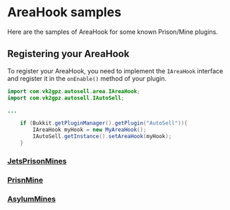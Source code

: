 # AreaHook samples

Here are the samples of AreaHook for some known Prison/Mine plugins.

## Registering your AreaHook
To register your AreaHook, you need to implement the `IAreaHook` interface and register it in the `onEnable()` method of your plugin.

```java
import com.vk2gpz.autosell.area.IAreaHook;
import com.vk2gpz.autosell.IAutoSell;

...

    if (Bukkit.getPluginManager().getPlugin("AutoSell")){
	    IAreaHook myHook = new MyAreaHook();
		IAutoSell.getInstance().setAreaHook(myHook);
    }
```

### [JetsPrisonMines](JetsPrisonMinesHook.java)

### [PrisnMine](PrisonMineHook.java)

### [AsylumMines](AsylumMinesHook.java)

